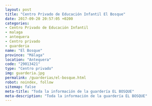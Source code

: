 ```yaml
---
layout: post
title: "Centro Privado de Educación Infantil El Bosque"
date: 2017-09-20 20:57:05 +0200
categories:
- Centro Privado de Educación Infantil
- malaga
- antequera
- Centro privado
- guarderia
name: "El Bosque"
province: "Málaga"
location: "Antequera"
code: "29013421"
type: "Centro privado"
img: guarderia.jpg
permalink: /guarderias/el-bosque.html
robot: noindex, follow
sitemap: false
meta-title: "Toda la información de la guardería EL BOSQUE"
meta-description: "Toda la información de la guardería EL BOSQUE"
---
```

